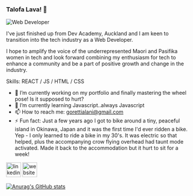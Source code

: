 ### Talofa Lava! 👋
![Web Developer](https://media-exp1.licdn.com/dms/image/C5616AQGv60Cce_y0jg/profile-displaybackgroundimage-shrink_200_800/0/1644629527112?e=1650499200&v=beta&t=vryBIr_FfEZ0D0V_8tJJHBTKN4peQ02lUL_Ob5iH_c0)

I've just finished up from Dev Academy, Auckland and I am keen to transition into the tech industry as a Web Developer. 

I hope to amplify the voice of the underrepresented Maori and Pasifika women in tech and look forward combining my enthusiasm for tech to enhance a community and be a part of positive growth and change in the industry. 

Skills: REACT / JS / HTML / CSS

- 🔭 I’m currently working on my portfolio and finally mastering the wheel pose! Is it supposed to hurt? 
- 🌱 I’m currently learning Javascript..always Javascript 
- 📫 How to reach me: gorettialani@gmail.com 
- ⚡ Fun fact: Just a few years ago I got to bike around a tiny, peaceful island in Okinawa, Japan and it was the first time I'd ever ridden a bike. Yep - I only learned to ride a bike in my 30's. It was electric so that helped, plus the accompanying crow flying overhead had taunt mode activated. Made it back to the accommodation but it hurt to sit for a week!  


[<img src='https://cdn.jsdelivr.net/npm/simple-icons@3.0.1/icons/linkedin.svg' alt='linkedin' height='40'>](https://www.linkedin.com/in/www.linkedin.com/in/goretti-alani/)  [<img src='https://cdn.jsdelivr.net/npm/simple-icons@3.0.1/icons/icloud.svg' alt='website' height='40'>](http://goretti-portfolio.herokuapp.com/)  


 

[![Anurag's GitHub stats](https://github-readme-stats.vercel.app/api?username=GorettiA)](https://github.com/anuraghazra/github-readme-stats)
